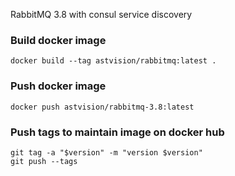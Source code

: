 RabbitMQ 3.8 with consul service discovery

### Build docker image
```
docker build --tag astvision/rabbitmq:latest .
```

### Push docker image
```
docker push astvision/rabbitmq-3.8:latest
```

### Push tags to maintain image on docker hub
```
git tag -a "$version" -m "version $version"
git push --tags
```
